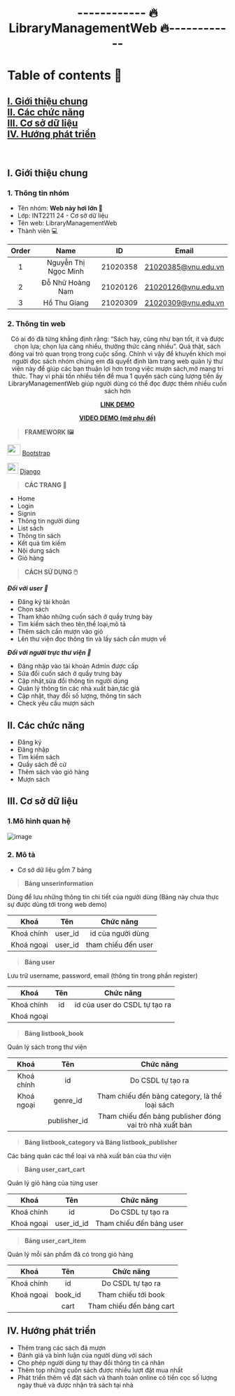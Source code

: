 <h1 align="center">------------ 🔥 LibraryManagementWeb 🔥------------</h1>

<h1>Table of contents 📖</h1>

<h2>
  <a href="#introduction">I. Giới thiệu chung</a>
  <br />
  <a href="#func">II. Các chức năng</a>
  <br />
  <a href="#dtb">III. Cơ sở dữ liệu</a>
  <br />
  <a href="#develop">IV. Hướng phát triển</a>
  <br />
</h2>
<br />

## I. Giới thiệu chung <a name="introduction"></a>
### 1. Thông tin nhóm
- Tên nhóm: **Web này hơi lớn 👀**
- Lớp: INT2211 24 - Cơ sở dữ liệu
- Tên web: LibraryManagementWeb
- Thành viên 💻

| Order |          Name          |     ID     |          Email          |
| :---: |:----------------------:|:----------:|:-----------------------:|
|   1   |  Nguyễn Thị Ngọc Minh  |  21020358  |   21020385@vnu.edu.vn   |
|   2   |    Đỗ Nhữ Hoàng Nam    |  21020126  |   21020126@vnu.edu.vn   |
|   3   |      Hồ Thu Giang      |  21020309  |   21020309@vnu.edu.vn   |

### 2. Thông tin web

<p align="center"> Có ai đó đã từng khẳng định rằng: “Sách hay, cũng như bạn tốt, ít và được chọn lựa; chọn lựa càng nhiều, thưởng thức càng nhiều”. Quả thật, sách đóng vai trò quan trọng trong cuộc sống. Chính vì vậy để khuyến khích mọi người đọc sách nhóm chúng em đã quyết định làm trang web quản lý thư viện này để giúp các bạn thuận lợi hơn trong việc mượn sách,mở mang tri thức. Thay vì phải tốn nhiều tiền để mua 1 quyển sách cùng lượng tiền ấy LibraryManagementWeb giúp người dùng có thể đọc được thêm nhiều cuốn sách hơn
</p>

<p align="center">
  <a href = "https://hnpyne.pythonanywhere.com/"> <b>LINK DEMO</b> </a>
</p>

<p align="center">
  <a href = "https://youtu.be/WyQgAgDhr_8"> <b>VIDEO DEMO (mở phụ đề)</b> </a>
</p>

>**FRAMEWORK 🖼️** 
>
<img src="https://user-images.githubusercontent.com/100185884/207886555-533dc8f7-b3fc-4b66-8ab4-e29b4747e7b8.png" width="30" height="25">  [Bootstrap](https://getbootstrap.com/)


<img src="https://user-images.githubusercontent.com/100185884/207887804-fcb47903-a37c-4bd7-855e-4116a3a5a3b8.png" width="25" height="25">  [Django](https://www.djangoproject.com/)


>**CÁC TRANG 📄** 
> 

- Home
- Login
- Signin
- Thông tin người dùng
- List sách
- Thông tin sách
- Kết quả tìm kiếm
- Nội dung sách
- Giỏ hàng

>**CÁCH SỬ DỤNG 🖱️** 
>

***Đối với user 👨***
- Đăng ký tài khoản
- Chọn sách
- Tham khảo những cuốn sách ở quầy trưng bày
- Tìm kiếm sách theo tên,thể loại,mô tả
- Thêm sách cần mượn vào giỏ
- Lên thư viện đọc thông tin và lấy sách cần mượn về

***Đối với người trực thư viện 📖***
- Đăng nhập vào tài khoản Admin được cấp
- Sửa đổi cuốn sách ở quầy trưng bày
- Cập nhật,sửa đổi thông tin người dùng
- Quản lý thông tin các nhà xuất bản,tác giả
- Cập nhật, thay đổi số lượng, thông tin sách
- Check yêu cầu mượn sách

## II. Các chức năng <a name="func"></a>
- Đăng ký
- Đăng nhập
- Tìm kiếm sách
- Quầy sách đề cử
- Thêm sách vào giỏ hàng
- Mượn sách

## III. Cơ sở dữ liệu <a name="dtb"></a>
### 1.Mô hình quan hệ
![image](https://user-images.githubusercontent.com/100185884/207914433-c30d1b2f-5c5b-4d21-8c1f-5bedee0d2d86.png)



### 2. Mô tả
- Cơ sở dữ liệu gồm 7 bảng

>**Bảng unserinformation**
>

Dùng để lưu những thông tin chi tiết của người dùng (Bảng này chưa thực sự được dùng tới trong web demo)

|     Khoá     |    Tên    |       Chức năng        |
|:------------:|:---------:|:----------------------:|
|  Khoá chính  |  user_id  |    id của người dùng   |
|  Khoá ngoại  |  user_id  |   tham chiếu đến user  |


>**Bảng user**
>

Lưu trữ username, password, email (thông tin trong phần register)


|     Khoá     |    Tên    |             Chức năng             |
|:------------:|:---------:|:---------------------------------:|
|  Khoá chính  |    id     |   id của user do CSDL tự tạo ra   |
|  Khoá ngoại  |           |                                   |


>**Bảng listbook_book**
>

Quản lý sách trong thư viện

|     Khoá     |    Tên     |                           Chức năng                       |
|:------------:|:----------:|:---------------------------------------------------------:|
|  Khoá chính  |    id      |                      Do CSDL tự tạo ra                    |
|  Khoá ngoại  |  genre_id  |       Tham chiếu đến bảng category, là thể loại sách      |
|              |publisher_id|  Tham chiếu đến bảng publisher đóng vai trò nhà xuất bản  |

>**Bảng listbook_category và Bảng listbook_publisher**
>

Các bảng quản các thể loại và nhà xuất bản của thư viện

>**Bảng user_cart_cart**
>

Quản lý giỏ hàng của từng user

|     Khoá     |    Tên     |                           Chức năng                       |
|:------------:|:----------:|:---------------------------------------------------------:|
|  Khoá chính  |    id      |                      Do CSDL tự tạo ra                    |
|  Khoá ngoại  | user_id_id |                  Tham chiếu đến bảng user                 |

>**Bảng user_cart_item**
>

Quản lý mỗi sản phẩm đã có trong giỏ hàng

|     Khoá     |    Tên     |                           Chức năng                       |
|:------------:|:----------:|:---------------------------------------------------------:|
|  Khoá chính  |    id      |                      Do CSDL tự tạo ra                    |
|  Khoá ngoại  |   book_id  |                    Tham chiếu tới book                    |
|              |    cart    |                  Tham chiếu đến bảng cart                 |

## IV. Hướng phát triển <a name="develop"></a>
- Thêm trang các sách đã mượn
- Đánh giá và bình luận của người dùng với sách
- Cho phép người dùng tự thay đổi thông tin cá nhân
- Thêm top những cuốn sách được nhiều lượt đặt mua nhất
- Phát triển thêm về đặt sách và thanh toán online có tiền cọc số lượng ngày thuê và được nhận trả sách tại nhà
